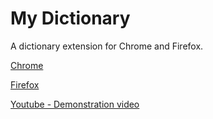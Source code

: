 # My Dictionary
 A dictionary extension for Chrome and Firefox.

[Chrome](https://www.youtube.com/redirect?q=https%3A%2F%2Fchrome.google.com%2Fwebstore%2Fdetail%2Fmy-dictionary%2Fdlmmgckeognpojabkkcablldnlfnfgpo&event=video_description&redir_token=v3jsZQIjydpNi4qfgcLYFZVVqud8MTU3NDIyOTczMUAxNTc0MTQzMzMx&v=kOOT5MK76UM)

[Firefox](https://www.youtube.com/redirect?q=https%3A%2F%2Faddons.mozilla.org%2Fen-US%2Ffirefox%2Faddon%2Fmy-dictionary2&event=video_description&redir_token=v3jsZQIjydpNi4qfgcLYFZVVqud8MTU3NDIyOTczMUAxNTc0MTQzMzMx&v=kOOT5MK76UM)


[Youtube - Demonstration video](https://youtu.be/kOOT5MK76UM)
